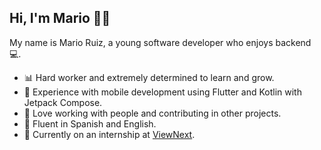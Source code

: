 ## Hi, I'm Mario 👋🏻
My name is Mario Ruiz, a young software developer who enjoys backend 💻.

* 📊 Hard worker and extremely determined to learn and grow.
* 📱 Experience with mobile development using Flutter and Kotlin with Jetpack Compose.
* 🤝 Love working with people and contributing in other projects.
* 💬 Fluent in Spanish and English.
* 🏢 Currently on an internship at [ViewNext](https://www.viewnext.com/).
